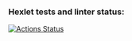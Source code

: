 ### Hexlet tests and linter status:
[![Actions Status](https://github.com/Z-Slava/backend-project-lvl3/workflows/hexlet-check/badge.svg)](https://github.com/Z-Slava/backend-project-lvl3/actions)